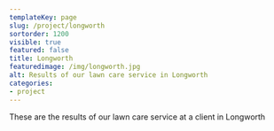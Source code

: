 ```yaml
---
templateKey: page
slug: /project/longworth
sortorder: 1200
visible: true
featured: false
title: Longworth
featuredimage: /img/longworth.jpg
alt: Results of our lawn care service in Longworth
categories:
- project
---
```

These are the results of our lawn care service at a client in Longworth



